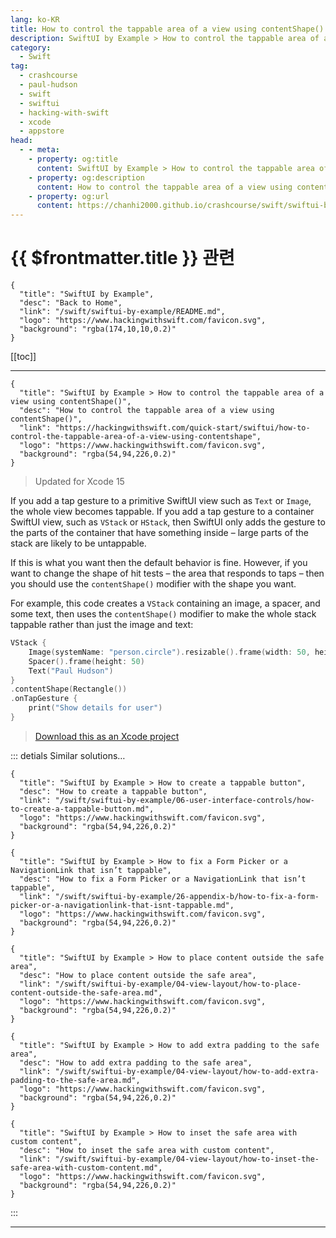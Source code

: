 ```yaml
---
lang: ko-KR
title: How to control the tappable area of a view using contentShape()
description: SwiftUI by Example > How to control the tappable area of a view using contentShape()
category:
  - Swift
tag: 
  - crashcourse
  - paul-hudson
  - swift
  - swiftui
  - hacking-with-swift
  - xcode
  - appstore
head:
  - - meta:
    - property: og:title
      content: SwiftUI by Example > How to control the tappable area of a view using contentShape()
    - property: og:description
      content: How to control the tappable area of a view using contentShape()
    - property: og:url
      content: https://chanhi2000.github.io/crashcourse/swift/swiftui-by-example/08-taps-and-gestures/how-to-control-the-tappable-area-of-a-view-using-contentshape.html
---
```


# {{ $frontmatter.title }} 관련

```component VPCard
{
  "title": "SwiftUI by Example",
  "desc": "Back to Home",
  "link": "/swift/swiftui-by-example/README.md",
  "logo": "https://www.hackingwithswift.com/favicon.svg",
  "background": "rgba(174,10,10,0.2)"
}
```

[[toc]]

---

```component VPCard
{
  "title": "SwiftUI by Example > How to control the tappable area of a view using contentShape()",
  "desc": "How to control the tappable area of a view using contentShape()",
  "link": "https://hackingwithswift.com/quick-start/swiftui/how-to-control-the-tappable-area-of-a-view-using-contentshape",
  "logo": "https://www.hackingwithswift.com/favicon.svg",
  "background": "rgba(54,94,226,0.2)"
}
```

> Updated for Xcode 15

If you add a tap gesture to a primitive SwiftUI view such as `Text` or `Image`, the whole view becomes tappable. If you add a tap gesture to a container SwiftUI view, such as `VStack` or `HStack`, then SwiftUI only adds the gesture to the parts of the container that have something inside – large parts of the stack are likely to be untappable.

If this is what you want then the default behavior is fine. However, if you want to change the shape of hit tests – the area that responds to taps – then you should use the `contentShape()` modifier with the shape you want.

For example, this code creates a `VStack` containing an image, a spacer, and some text, then uses the `contentShape()` modifier to make the whole stack tappable rather than just the image and text:

```swift
VStack {
    Image(systemName: "person.circle").resizable().frame(width: 50, height: 50)
    Spacer().frame(height: 50)
    Text("Paul Hudson")
}
.contentShape(Rectangle())
.onTapGesture {
    print("Show details for user")
}
```

> [<FontIcon icon="fas fa-file-zipper"/>Download this as an Xcode project](https://www.hackingwithswift.com/files/projects/swiftui/how-to-control-the-tappable-area-of-a-view-using-contentshape-1.zip)

<VidStack src="https://www.hackingwithswift.com/img/books/quick-start/swiftui/how-to-control-the-tappable-area-of-a-view-using-contentshape-1~dark.mp4" />

::: detials Similar solutions…

```component VPCard
{
  "title": "SwiftUI by Example > How to create a tappable button",
  "desc": "How to create a tappable button",
  "link": "/swift/swiftui-by-example/06-user-interface-controls/how-to-create-a-tappable-button.md",
  "logo": "https://www.hackingwithswift.com/favicon.svg",
  "background": "rgba(54,94,226,0.2)"
}
```

```component VPCard  
{
  "title": "SwiftUI by Example > How to fix a Form Picker or a NavigationLink that isn’t tappable",
  "desc": "How to fix a Form Picker or a NavigationLink that isn’t tappable",
  "link": "/swift/swiftui-by-example/26-appendix-b/how-to-fix-a-form-picker-or-a-navigationlink-that-isnt-tappable.md",
  "logo": "https://www.hackingwithswift.com/favicon.svg",
  "background": "rgba(54,94,226,0.2)"
}
```

```component VPCard
{
  "title": "SwiftUI by Example > How to place content outside the safe area",
  "desc": "How to place content outside the safe area",
  "link": "/swift/swiftui-by-example/04-view-layout/how-to-place-content-outside-the-safe-area.md",
  "logo": "https://www.hackingwithswift.com/favicon.svg",
  "background": "rgba(54,94,226,0.2)"
}
```

```component VPCard
{
  "title": "SwiftUI by Example > How to add extra padding to the safe area",
  "desc": "How to add extra padding to the safe area",
  "link": "/swift/swiftui-by-example/04-view-layout/how-to-add-extra-padding-to-the-safe-area.md",
  "logo": "https://www.hackingwithswift.com/favicon.svg",
  "background": "rgba(54,94,226,0.2)"
}
```

```component VPCard
{
  "title": "SwiftUI by Example > How to inset the safe area with custom content",
  "desc": "How to inset the safe area with custom content",
  "link": "/swift/swiftui-by-example/04-view-layout/how-to-inset-the-safe-area-with-custom-content.md",
  "logo": "https://www.hackingwithswift.com/favicon.svg",
  "background": "rgba(54,94,226,0.2)"
}
```

:::

---

<TagLinks />